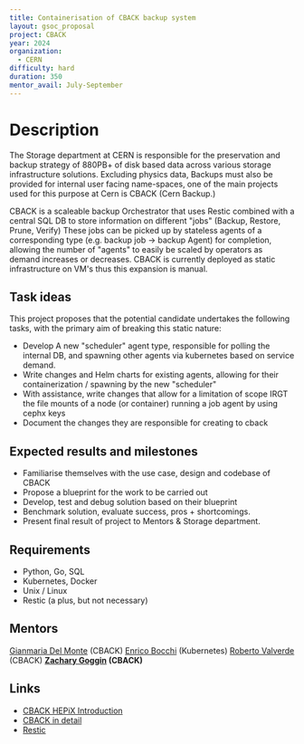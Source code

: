 ```yaml
---
title: Containerisation of CBACK backup system
layout: gsoc_proposal
project: CBACK
year: 2024
organization:
  - CERN
difficulty: hard
duration: 350
mentor_avail: July-September
---
```


# Description
The Storage department at CERN is responsible for the preservation and backup strategy of 880PB+ of disk based data across various storage infrastructure solutions. 
Excluding physics data, Backups must also be provided for internal user facing name-spaces, one of the main projects used for this purpose at Cern is CBACK (Cern Backup.) 

CBACK is a scaleable backup Orchestrator that uses Restic combined with a central SQL DB to store information on different "jobs" (Backup, Restore, Prune, Verify) 
These jobs can be picked up by stateless agents of a corresponding type (e.g. backup job -> backup Agent) for completion, allowing the number of "agents" to easily
be scaled by operators as demand increases or decreases. CBACK is currently deployed as static infrastructure on VM's thus this expansion is manual. 

## Task ideas
This project proposes that the potential candidate undertakes the following tasks, with the primary aim of breaking this static nature:
* Develop A new "scheduler" agent type, responsible for polling the internal DB, and spawning other agents via kubernetes based on service demand.
* Write changes and Helm charts for existing agents, allowing for their containerization / spawning by the new "scheduler"
* With assistance, write changes that allow for a limitation of scope IRGT the file mounts of a node (or container) running a job agent by using cephx keys 
* Document the changes they are responsible for creating to cback

## Expected results and milestones
* Familiarise themselves with the use case, design and codebase of CBACK
* Propose a blueprint for the work to be carried out 
* Develop, test and debug solution based on their blueprint
* Benchmark solution, evaluate success, pros + shortcomings.
* Present final result of project to Mentors & Storage department.

## Requirements
* Python, Go, SQL
* Kubernetes, Docker
* Unix / Linux 
* Restic (a plus, but not necessary)

## Mentors
[Gianmaria Del Monte](mailto:gianmaria.del.monte@cern.ch) (CBACK)
[Enrico Bocchi](mailto:enrico.bocchi@cern.ch) (Kubernetes)
[Roberto Valverde](mailto:roberto.valverde@cern.ch) (CBACK)
**[Zachary Goggin](mailto:zachary.goggin@cern.ch) (CBACK)**

## Links
* [CBACK HEPiX Introduction](https://cds.cern.ch/record/2767135?ln=en)
* [CBACK in detail](https://cds.cern.ch/record/2855376?ln=en)
* [Restic](https://restic.net/)
